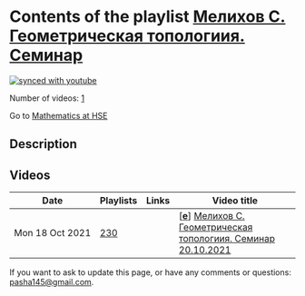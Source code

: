 # Contents of the playlist [Мелихов С. Геометрическая топологиия. Семинар](https://www.youtube.com/playlist?list=PLq3E5oubNNoBYfnbbzZAJumzwQD5J9XOw)

[![synced with youtube](https://img.shields.io/github/last-commit/mathphysschool/mathphysschool.github.io/autoupdate1?label=synced%20with%20youtube)](#)

Number of videos: [1](#videos)

Go to [Mathematics at HSE](../README.md)

## Description



## Videos

|Date|Playlists|Links|Video title|
|---|---|---|---|
| Mon&nbsp;18&nbsp;Oct&nbsp;2021 | [230](../playlists/230 "Мелихов С. Геометрическая топологиия. Семинар") |  | [[**e**](https://studio.youtube.com/video/L9qsVnuCPJw/edit "Edit")] [Мелихов С. Геометрическая топологиия. Семинар 20.10.2021](https://www.youtube.com/watch?v=L9qsVnuCPJw&list=PLq3E5oubNNoBYfnbbzZAJumzwQD5J9XOw) |


 If you want to ask to update this page, or have any comments or questions: <pasha145@gmail.com>.